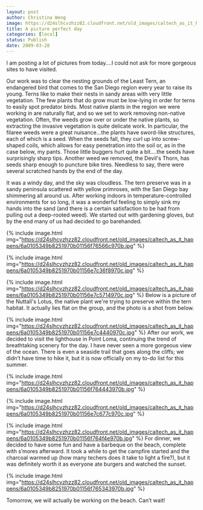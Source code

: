 ```yaml
---
layout: post
author: Christina Weng
image: https://d24slhcvzhzz82.cloudfront.net/old_images/caltech_as_it_happens/6a0105349b8251970b01156e7c2b9e970c.jpg
title: A picture perfect day
categories: [local]
status: Publish
date: 2009-03-28
---
```


I am posting a lot of pictures from today….I could
not ask for more gorgeous sites to have visited. 

Our work was to clear the nesting grounds of the Least Tern,
an endangered bird that comes to the San Diego region every year to raise its
young. Terns like to make their nests in sandy areas with very little
vegetation. The few plants that do grow must be low-lying in order for terns to
easily spot predator birds. Most native plants in the region we were working in
are naturally flat, and so we set to work removing non-native vegetation. Often, the weeds grow over or under the native plants, so extracting the invasive vegetation is quite delicate work. In
particular, the filaree weeds were a great nuisance…the plants have sword-like
structures, each of which is a seed. When the seeds fall, they curl up into
screw-shaped coils, which allows for easy penetration into the soil or, as in
the case below, my pants. Those little buggers hurt quite a bit....the seeds have surprisingly sharp tips. Another weed we removed, the Devil's Thorn, has seeds sharp enough to puncture bike tires. Needless to say, there were several scratched hands by the end of the day. 
 
It was a windy day, and the sky was cloudless. The tern
preserve was in a sandy peninsula scattered with yellow primroses, with the San
Diego bay shimmering all around us. After working indoors in
temperature-controlled environments for so long, it was a wonderful feeling to
simply sink my hands into the sand (and there is a certain satisfaction to be
had from pulling out a deep-rooted weed). We started out with gardening gloves,
but by the end many of us had decided to go barehanded.


{% include image.html img="https://d24slhcvzhzz82.cloudfront.net/old_images/caltech_as_it_happens/6a0105349b8251970b01156f76566c970b.jpg" %} 

{% include image.html img="https://d24slhcvzhzz82.cloudfront.net/old_images/caltech_as_it_happens/6a0105349b8251970b01156e7c36f8970c.jpg" %} 

{% include image.html img="https://d24slhcvzhzz82.cloudfront.net/old_images/caltech_as_it_happens/6a0105349b8251970b01156e7c5714970c.jpg" %} 
Below is a picture of the Nuttall's Lotus, the native plant we're trying to preserve within the tern habitat. It actually lies flat on the group, and the photo is a shot from below. 

{% include image.html img="https://d24slhcvzhzz82.cloudfront.net/old_images/caltech_as_it_happens/6a0105349b8251970b01156e7c4440970c.jpg" %} 
After our work, we decided to visit the lighthouse in Point
Loma, continuing the trend of breathtaking scenery for the day. I have never
seen a more gorgeous view of the ocean. There is even a seaside trail that goes
along the cliffs; we didn’t have time to hike it, but it is now officially on
my to-do list for this summer. 

{% include image.html img="https://d24slhcvzhzz82.cloudfront.net/old_images/caltech_as_it_happens/6a0105349b8251970b01156f764443970b.jpg" %} 


{% include image.html img="https://d24slhcvzhzz82.cloudfront.net/old_images/caltech_as_it_happens/6a0105349b8251970b01156e7c677c970c.jpg" %} 


{% include image.html img="https://d24slhcvzhzz82.cloudfront.net/old_images/caltech_as_it_happens/6a0105349b8251970b01156f764f4e970b.jpg" %} 
For dinner, we decided to have some fun and have a barbeque
on the beach, complete with s’mores afterward. It took a while to get the
campfire started and the charcoal warmed up (how many techers does it take to
light a fire?), but it was definitely worth it as everyone ate burgers and
watched the sunset.


{% include image.html img="https://d24slhcvzhzz82.cloudfront.net/old_images/caltech_as_it_happens/6a0105349b8251970b01156f765343970b.jpg" %} 

Tomorrow, we will actually be working on the beach. Can’t
wait!
